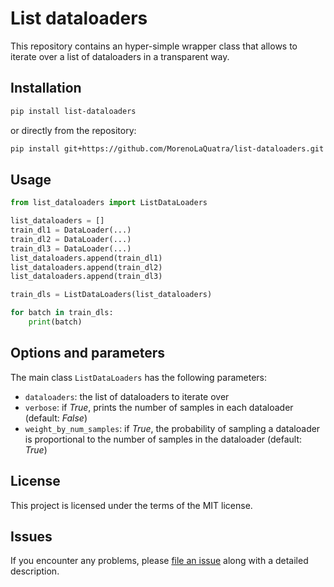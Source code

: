 # List dataloaders

This repository contains an hyper-simple wrapper class that allows to iterate over a list of dataloaders in a transparent way.

## Installation

```bash
pip install list-dataloaders
```

or directly from the repository:

```bash
pip install git+https://github.com/MorenoLaQuatra/list-dataloaders.git
```

## Usage

```python
from list_dataloaders import ListDataLoaders

list_dataloaders = []
train_dl1 = DataLoader(...)
train_dl2 = DataLoader(...)
train_dl3 = DataLoader(...)
list_dataloaders.append(train_dl1)
list_dataloaders.append(train_dl2)
list_dataloaders.append(train_dl3)

train_dls = ListDataLoaders(list_dataloaders)

for batch in train_dls:
    print(batch)
```

## Options and parameters

The main class `ListDataLoaders` has the following parameters:
- `dataloaders`: the list of dataloaders to iterate over
- `verbose`: if *True*, prints the number of samples in each dataloader (default: *False*)
- `weight_by_num_samples`: if *True*, the probability of sampling a dataloader is proportional to the number of samples in the dataloader (default: *True*)

## License

This project is licensed under the terms of the MIT license.

## Issues

If you encounter any problems, please [file an issue](https://github.com/MorenoLaQuatra/list-dataloaders/issues/new) along with a detailed description.